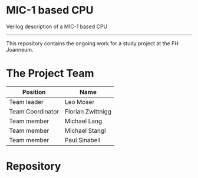 # MIC-1 based CPU
Verilog description of a MIC-1 based CPU

---

This repository contains the ongoing work for a study project at the FH Joanneum.

# The Project Team

| Position         | Name               |
|------------------|--------------------|
| Team leader      | Leo Moser          |
| Team Coordinator | Florian Zwittnigg  |
| Team member      | Michael Lang       |
| Team member      | Michael Stangl     |
| Team member      | Paul Sinabell      |

# Repository
